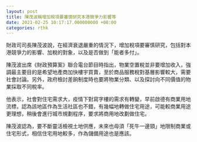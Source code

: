 ```yaml
---
layout: post
title: 陳茂波稱增加稅項要審慎研究本港競爭力影響等
date: 2021-02-25 10:17:17.000000000 +08:00
categories: rthk
---
```


財政司司長陳茂波說，在經濟衰退嚴重的情況下，增加稅項要審慎研究，包括對本港競爭力的影響、加稅的對象，以及是否做到「能者多付」。

陳茂波出席《財政預算案》聯合電台節目時指出，物業空置稅並非要增加收入，強調最主要目的是希望地產商加快樓宇買賣，至於商品服務稅對基層影響較大，需要社會討論。另外，政府檢討差餉制度時也要將物業分類、以及探討向不同價值的物業採取不同稅率。

他表示，社會對住宅需求大，疫情下對寫字樓的需求有轉變，早前啟德有商業用地流標，認為該地區作為生活社區也不錯，有幾幅地轉做住宅用途，可能較商業用途更理想，稍後會進行城市規劃程序，要求將商用地改劃做住宅。 

陳茂波認為，要不斷靈活檢視土地供應，未來也毋須「死牛一邊頸」地限制商業或住宅形式，相信住宅用地較多，作為儲備用途也是應該。

